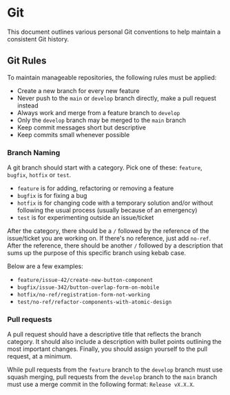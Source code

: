 # Git

This document outlines various personal Git conventions to help maintain a consistent Git history.

## Git Rules

To maintain manageable repositories, the following rules must be applied:

- Create a new branch for every new feature
- Never push to the `main` or `develop` branch directly, make a pull request instead
- Always work and merge from a feature branch to `develop`
- Only the `develop` branch may be merged to the `main` branch
- Keep commit messages short but descriptive
- Keep commits small whenever possible

### Branch Naming

A git branch should start with a category. Pick one of these: `feature`, `bugfix`, `hotfix` or `test`.

- `feature` is for adding, refactoring or removing a feature
- `bugfix` is for fixing a bug
- `hotfix` is for changing code with a temporary solution and/or without following the usual process
   (usually because of an emergency)
- `test` is for experimenting outside an issue/ticket

After the category, there should be a `/` followed by the reference of the issue/ticket you are working on.
If there's no reference, just add `no-ref`. After the reference, there should be another `/` followed by a description
that sums up the purpose of this specific branch using kebab case.

Below are a few examples:

- `feature/issue-42/create-new-button-component`
- `bugfix/issue-342/button-overlap-form-on-mobile`
- `hotfix/no-ref/registration-form-not-working`
- `test/no-ref/refactor-components-with-atomic-design`

### Pull requests

A pull request should have a descriptive title that reflects the branch category. It should also include a description
with bullet points outlining the most important changes. Finally, you should assign yourself to the pull request,
at a minimum.

While pull requests from the `feature` branch to the `develop` branch must use squash merging, pull requests from
the `develop` branch to the `main` branch must use a merge commit in the following format: `Release vX.X.X`.

